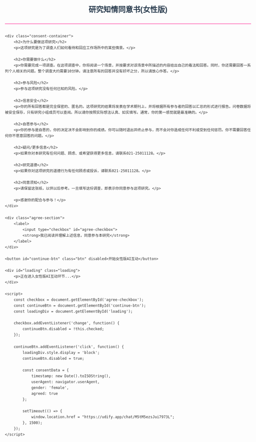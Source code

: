 
<html lang="zh-CN">
<head>
    <meta charset="UTF-8">
    <meta name="viewport" content="width=device-width, initial-scale=1.0">
    <title>研究知情同意书(女性版)</title>
    <style>
        body {
            font-family: 'Microsoft YaHei', Arial, sans-serif;
            line-height: 1.6;
            max-width: 800px;
            margin: 0 auto;
            padding: 20px;
            color: #333;
        }
        .header {
            text-align: center;
            margin-bottom: 30px;
            border-bottom: 2px solid #FF69B4;
            padding-bottom: 10px;
        }
        .consent-container {
            background-color: #f9f9f9;
            border: 1px solid #ddd;
            border-radius: 5px;
            padding: 25px;
            margin-bottom: 25px;
            max-height: 60vh;
            overflow-y: auto;
        }
        h1 {
            color: #2c3e50;
            font-size: 24px;
        }
        h2 {
            color: #FF69B4;
            font-size: 20px;
            margin-top: 25px;
            border-left: 4px solid #FF69B4;
            padding-left: 10px;
        }
        .agree-section {
            background-color: #ffebf2;
            padding: 15px;
            border-radius: 5px;
            margin: 20px 0;
        }
        .btn {
            display: block;
            width: 200px;
            padding: 12px;
            margin: 20px auto;
            background-color: #FF69B4;
            color: white;
            text-align: center;
            border: none;
            border-radius: 5px;
            font-size: 16px;
            cursor: pointer;
            transition: background-color 0.3s;
        }
        .btn:disabled {
            background-color: #cccccc;
            cursor: not-allowed;
        }
        .btn:hover:enabled {
            background-color: #e6498a;
        }
        .loading {
            display: none;
            text-align: center;
            margin: 20px 0;
            color: #FF69B4;
            font-weight: bold;
        }
        @media (max-width: 600px) {
            body {
                padding: 15px;
            }
            .consent-container {
                padding: 15px;
            }
        }
    </style>
</head>
<body>
    <div class="header">
        <h1>研究知情同意书(女性版)</h1>
    </div>
    
    <div class="consent-container">
        <h2>为什么要做这项研究</h2>
        <p>这项研究是为了调查人们如何看待和回应工作场所中的某些情景。</p>
        
        <h2>你需要做什么</h2>
        <p>你需要完成一项调查。在这项调查中，你将阅读一个场景，并按要求对该场景中所描述的内容给出自己的看法和回答。同时，你还需要回答一系列个人相关的问题。整个调查大约需要10分钟。请注意所有的回答并没有好坏之分，所以请放心作答。</p>
        
        <h2>参与风险</h2>
        <p>参与这项研究没有任何已知的风险。</p>
        
        <h2>信息安全</h2>
        <p>你的所有回答都是完全保密的、匿名的。这项研究的结果将发表在学术期刊上，并将根据所有参与者的回答以汇总的形式进行报告。问卷数据将被安全保存，只有研究小组成员可以查阅。所以请你按照实际想法认真、如实填写。通常，你的第一感觉就是最准确的。</p>
        
        <h2>自愿参与</h2>
        <p>你的参与是自愿的，你的决定决不会影响到你的成绩。你可以随时退出并终止参与，而不会对你造成任何不利或受到任何惩罚。你不需要回答任何你不愿意回答的问题。</p>
        
        <h2>疑问/更多信息</h2>
        <p>如果你对本研究有任何问题、顾虑、或希望获得更多信息，请联系021-25011128。</p>
        
        <h2>研究道德</h2>
        <p>如果你对这项研究的道德行为有任何顾虑或投诉，请联系021-25011128。</p>
        
        <h2>同意须知</h2>
        <p>请保留这张纸，以供以后参考。一旦填写这份调查，即表示你同意参与这项研究。</p>
        
        <p>感谢你的配合与参与！</p>
    </div>
    
    <div class="agree-section">
        <label>
            <input type="checkbox" id="agree-checkbox">
            <strong>我已阅读并理解上述信息，同意参与本研究</strong>
        </label>
    </div>
    
    <button id="continue-btn" class="btn" disabled>开始女性版AI互动</button>
    
    <div id="loading" class="loading">
        <p>正在进入女性版AI互动环节...</p>
    </div>

    <script>
        const checkbox = document.getElementById('agree-checkbox');
        const continueBtn = document.getElementById('continue-btn');
        const loadingDiv = document.getElementById('loading');
        
        checkbox.addEventListener('change', function() {
            continueBtn.disabled = !this.checked;
        });
        
        continueBtn.addEventListener('click', function() {
            loadingDiv.style.display = 'block';
            continueBtn.disabled = true;
            
            const consentData = {
                timestamp: new Date().toISOString(),
                userAgent: navigator.userAgent,
                gender: 'female',
                agreed: true
            };
            
            setTimeout(() => {
                window.location.href = "https://udify.app/chat/M5tM5ezsJui7973L";
            }, 1500);
        });
    </script>
</body>
</html>
